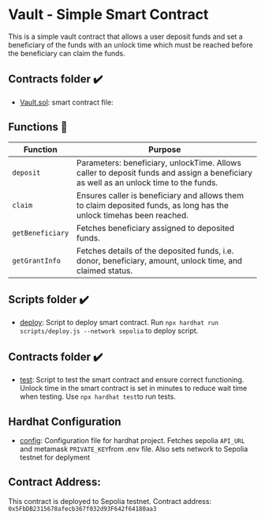 # Vault - Simple Smart Contract

This is a simple vault contract that allows a user deposit funds and set a beneficiary of the funds with an unlock time which must be reached before the beneficiary can claim the funds.

## Contracts folder :heavy_check_mark:
* [Vault.sol](./contracts/Vault.sol): smart contract file:

## Functions :floppy_disk:
| Function        | Purpose
| --------------- | ---------------------
| `deposit`       | Parameters: beneficiary, unlockTime. Allows caller to deposit funds and assign a beneficiary as well as an unlock time to the funds.
| `claim`         | Ensures caller is beneficiary and allows them to claim deposited funds, as long has the unlock timehas been reached.
| `getBeneficiary`| Fetches beneficiary assigned to deposited funds.
| `getGrantInfo`  | Fetches details of the deposited funds, i.e. donor, beneficiary, amount, unlock time, and claimed status.

## Scripts folder :heavy_check_mark:
* [deploy](./scripts/deploy.js): Script to deploy smart contract. Run `npx hardhat run scripts/deploy.js --network sepolia` to deploy script.

## Contracts folder :heavy_check_mark:
* [test](./test/vault.js): Script to test the smart contract and ensure correct functioning. Unlock time in the smart contract is set in minutes to reduce wait time when testing.  Use `npx hardhat test`to run tests. 

## Hardhat Configuration
* [config](./hardhat.config.js): Configuration file for hardhat project. Fetches sepolia `API_URL` and metamask `PRIVATE_KEY`from .env file. Also sets network to Sepolia testnet for deplyment 

## Contract Address:
This contract is deployed to Sepolia testnet. Contract address: `0x5FbDB2315678afecb367f032d93F642f64180aa3`

